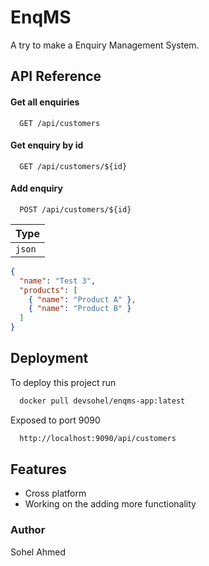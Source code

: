 
# EnqMS

A try to make a Enquiry Management System.


## API Reference

#### Get all enquiries

```http
  GET /api/customers
```


#### Get enquiry by id

```http
  GET /api/customers/${id}
```

#### Add enquiry

```http
  POST /api/customers/${id}
```
| Type     |
|  :------- |
| `json`   |

```json
{
  "name": "Test 3",
  "products": [
    { "name": "Product A" },
    { "name": "Product B" }
  ]
}
```



## Deployment

To deploy this project run

```bash
  docker pull devsohel/enqms-app:latest
```

Exposed to port 9090

```bash
  http://localhost:9090/api/customers   
```

## Features

- Cross platform
- Working on the adding more functionality

### Author
Sohel Ahmed